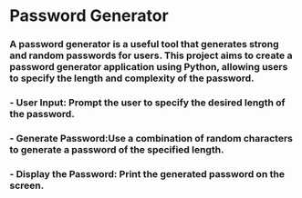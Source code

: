 # Password Generator

### A password generator is a useful tool that generates strong and random passwords for users. This project aims to create a password generator application using Python, allowing users to specify the length and complexity of the password.

### - User Input: Prompt the user to specify the desired length of the password.
### - Generate Password:Use a combination of random characters to generate a password of the specified length.
### - Display the Password: Print the generated password on the screen.